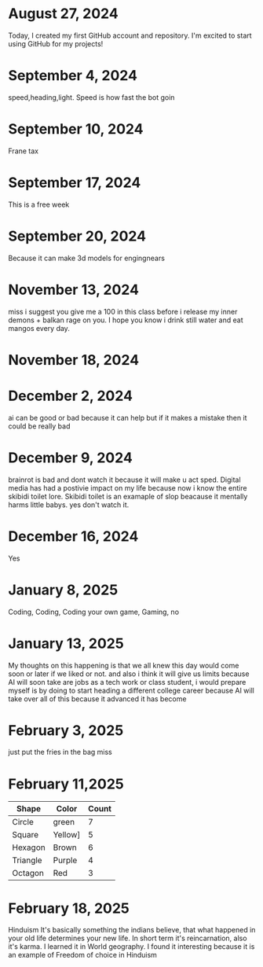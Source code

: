 
# August 27, 2024

Today, I created my first GitHub account and repository. I'm excited to start using GitHub for my projects!

# September 4, 2024

speed,heading,light. Speed is how fast the bot goin

# September 10, 2024

Frane tax

# September 17, 2024 

This is a free week 

# September 20, 2024

Because it can make 3d models for engingnears 

# November 13, 2024

miss i suggest you give me a 100 in this class before i release my inner demons + balkan rage on you. I hope you know i drink still water and eat mangos every day. 

# November 18, 2024

# December 2, 2024

ai can be good or bad because it can help but if it makes a mistake then it could be really bad 

# December 9, 2024

brainrot is bad and dont watch it because it will make u act sped. Digital media has had a postivie impact on my life because now i know the entire skibidi toilet lore. Skibidi toilet is an examaple of slop beacause it mentally harms little babys. yes don't watch it.


# December 16, 2024

Yes

# January 8, 2025

Coding, Coding, Coding your own game, Gaming, no

# January 13, 2025

My thoughts on this happening is that we all knew this day would come soon or later if we liked or not. and also i think it will give us limits because AI will soon take are jobs as a tech work or class student, i would prepare myself is by doing to start heading a different college career because AI will take over all of this because it advanced it has become

# February 3, 2025

just put the fries in the bag miss

# February 11,2025

| Shape    | Color | Count |
| -------- | ----- | ----- |
| Circle   |green  | 7     |
| Square   |Yellow]|  5    |
| Hexagon  |Brown  |   6   |
| Triangle |Purple |    4  |
| Octagon  |Red    |      3|


# February 18, 2025

Hinduism It's basically something the indians believe, that what happened in your old life determines your new life. In short term it's reincarnation, also it's karma. I learned it in World geography. I found it interesting because it is an example of Freedom of choice in Hinduism 
